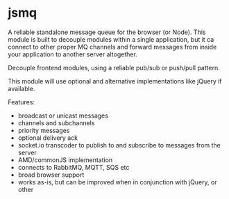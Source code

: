 # jsmq
A reliable standalone message queue for the browser (or Node). This module is built to decouple modules within a single application, but it ca connect to other proper MQ channels and forward messages from inside your application to another server altogether.

Decouple frontend modules, using a reliable pub/sub or push/pull pattern.

This module will use optional and alternative implementations like jQuery if available. 

Features:

 - broadcast or unicast messages
 - channels and subchannels
 - priority messages
 - optional delivery ack
 - socket.io transcoder to publish to and subscribe to messages from the server
 - AMD/commonJS implementation
 - connects to RabbitMQ, MQTT, SQS etc
 - broad browser support
 - works as-is, but can be improved when in conjunction with jQuery, or other
